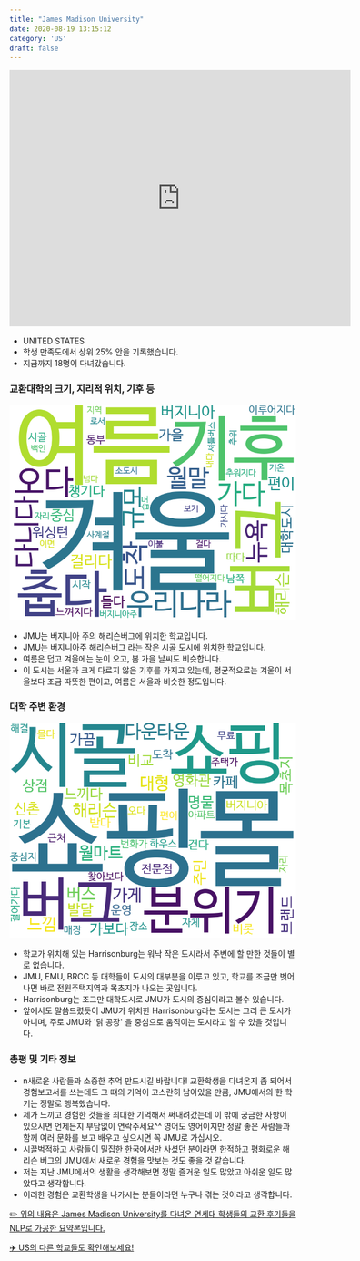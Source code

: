 ```yaml
---
title: "James Madison University"
date: 2020-08-19 13:15:12
category: 'US'
draft: false
---
```


<iframe
width="600"
height="450"
frameborder="0" style="border:0"
src="https://www.google.com/maps/embed/v1/place?key=AIzaSyC9e1AME-pVmWC4hBpFdu5S4dKzyepa3HQ&q=James+Madison+University&center=38.435092,-78.8697548&zoom=14" allowfullscreen>
</iframe>

* UNITED STATES
* 학생 만족도에서 상위 25% 안을 기록했습니다.
* 지금까지 18명이 다녀갔습니다. 

### 교환대학의 크기, 지리적 위치, 기후 등

![gen_info-WordCloud](../univ_wordclouds_okt/gen_info/US000090_gen_info_okt.png)

* JMU는 버지니아 주의 해리슨버그에 위치한 학교입니다.
* JMU는 버지니아주 해리슨버그 라는 작은 시골 도시에 위치한 학교입니다.
* 여름은 덥고 겨울에는 눈이 오고, 봄 가을 날씨도 비슷합니다.
* 이 도시는 서울과 크게 다르지 않은 기후를 가지고 있는데, 평균적으로는 겨울이 서울보다 조금 따뜻한 편이고, 여름은 서울과 비슷한 정도입니다.


### 대학 주변 환경

![env_info-WordCloud](../univ_wordclouds_okt/env_info/US000090_env_info_okt.png)

* 학교가 위치해 있는 Harrisonburg는 워낙 작은 도시라서 주변에 할 만한 것들이 별로 없습니다.
* JMU, EMU, BRCC 등 대학들이 도시의 대부분을 이루고 있고, 학교를 조금만 벗어나면 바로 전원주택지역과 목초지가 나오는 곳입니다.
* Harrisonburg는 조그만 대학도시로 JMU가 도시의 중심이라고 볼수 있습니다.
* 앞에서도 말씀드렸듯이 JMU가 위치한 Harrisonburg라는 도시는 그리 큰 도시가 아니며, 주로 JMU와 '닭 공장' 을 중심으로 움직이는 도시라고 할 수 있을 것입니다.


### 총평 및 기타 정보 
* n새로운 사람들과 소중한 추억 만드시길 바랍니다! 교환학생을 다녀온지 좀 되어서 경험보고서를 쓰는데도 그 떄의 기억이 고스란히 남아있을 만큼, JMU에서의 한 학기는 정말로 행복했습니다.
* 제가 느끼고 경험한 것들을 최대한 기억해서 써내려갔는데 이 밖에 궁금한 사항이 있으시면 언제든지 부담없이 연락주세요^^ 영어도 영어이지만 정말 좋은 사람들과 함께 여러 문화를 보고 배우고 싶으시면 꼭 JMU로 가십시오.
* 시끌벅적하고 사람들이 밀집한 한국에서만 사셨던 분이라면 한적하고 평화로운 해리슨 버그의 JMU에서 새로운 경험을 맛보는 것도 좋을 것 같습니다.
* 저는 지난 JMU에서의 생활을 생각해보면 정말 즐거운 일도 많았고 아쉬운 일도 많았다고 생각합니다.
* 이러한 경험은 교환학생을 나가시는 분들이라면 누구나 겪는 것이라고 생각합니다.


[✏️ 위의 내용은 James Madison University를 다녀온 연세대 학생들의 교환 후기들을 NLP로 가공한 요약본입니다.](http://oia.yonsei.ac.kr/partner/expReport.asp?ucode=US000090&bgbn=A)

[✈️ US의 다른 학교들도 확인해보세요!](https://yonsei-exchange.netlify.app/?category=US)
